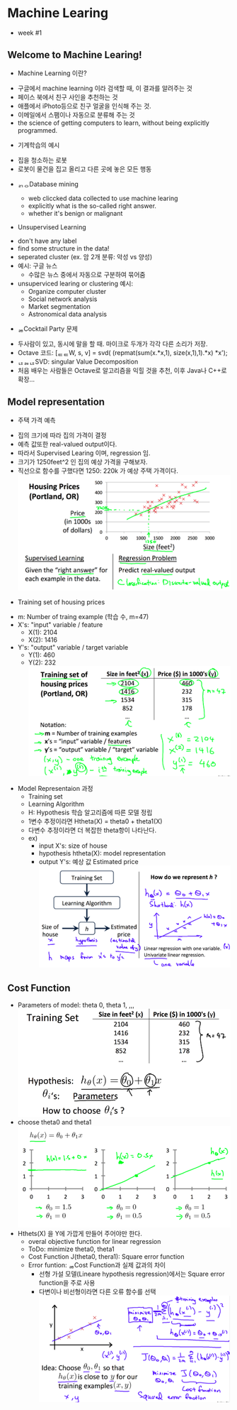 # Machine Learing
* week #1

## Welcome to Machine Learing!
* Machine Learning 이란?
 - 구글에서 machine learning 이라 검색할 때, 이 결과를 알려주는 것
 - 페이스 북에서 친구 사인을 추천하는 것
 - 애플에서 iPhoto등으로 친구 얼굴을 인식해 주는 것.
 - 이메일에서 스팸이나 자동으로 분류해 주는 것
 - the science of getting computers to learn, without being explicitly programmed.

* 기계학습의 예시
 - 집을 청소하는 로봇
 - 로봇이 물건을 집고 올리고 다른 곳에 놓은 모든 행동

* ᆰᆼDatabase mining
   - web cliccked data collected to use machine learing
   - explicitly what is the so-called right answer.
   - whether it's benign or malignant

* Unsupervised Learning
 - don't have any label
 - find some structure in the data!
 - seperated cluster (ex. 암 2개 분류: 악성 vs 양성)
 - 예시: 구글 뉴스
   - 수많은 뉴스 중에서 자동으로 구분하여 묶어줌
 - unsuperviced learing or clustering 예시:
   - Organize computer cluster
   - Social network analysis
   - Market segmentation
   - Astronomical data analysis

* ᆱCocktail Party 문제
 - 두사람이 있고, 동시에 말을 할 때. 마이크로 두개가 각각 다른 소리가 저장.
 - Octave 코드: [ᇀᇀW, s, v] = svd( (repmat(sum(x.*x,1), size(x,1),1).*x) *x');
 - ᆭᆶᆭSVD: singular Value Decomposition
 - 처음 배우는 사람들은 Octave로 알고리즘을 익힐 것을 추천, 이후 Java나 C++로 확장...

## Model representation
* 주택 가격 예측
 - 집의 크기에 따라 집의 가격이 결정
 - 예측 값또한 real-valued output이다. 
 - 따라서 Supervised Learing 이며, regression 임.
 - 크기가 1250feet^2 인 집의 예상 가격을 구해보자.
 - 직선으로 함수를 구했다면 1250: 220k 가 예상 주택 가격이다. 
![Housing Prices](https://github.com/hephaex/ML_class/blob/master/week1/week1_model%20representation_hosing%20price.png)

* Training set of housing prices
 - m: Number of traing example (학습 수, m=47)
 - X's: "input" variable / feature
   - X(1): 2104
   - X(2): 1416
 - Y's: "output" variable / target variable
   - Y(1): 460
   - Y(2): 232
![training sets](https://github.com/hephaex/ML_class/blob/master/week1/week1_model%20representation_traing%20set.png)

* Model Representaion 과정
  - Training set
  - Learning Algorithm
  - H: Hypothesis 학습 알고리즘에 따른 모델 정립
  - 1변수 추정이라면 Htheta(X) = theta0 + theta1(X)
  - 다변수 추정이라면 더 복잡한 theta항이 나타난다. 
  - ex)
     - input X's: size of house
	 - hypothesis htheta(X): model representation
	 - output Y's: 예상 값 Estimated price 
![reprent h](https://github.com/hephaex/ML_class/blob/master/week1/week1_model%20representation_represent%20h.png)

## Cost Function
* Parameters of model: theta 0, theta 1, ,,,
![cost funtion](https://github.com/hephaex/ML_class/blob/master/week1/week1_cost%20funtion_training%20set%20and%20hypothesis.png)
* choose theta0 and theta1
![cost funtion hypothesis](https://github.com/hephaex/ML_class/blob/master/week1/week1_cost%20funtion_hypothesis.png)
* Hthets(X) 을 Y에 가깝게 만들어 주어야만 한다.
  - overal objective function for linear regression
  - ToDo: minimize theta0, theta1
  - Cost Function J(theta0, thera1): Square error function
  - Error funtion: ᆱCost Function과 실제 값과의 차이
    - 선형 가설 모델(Lineare hypothesis regression)에서는 Square error function을 주로 사용
	- 다변이나 비선형이라면 다른 오류 함수를 선택
![cost funtion choose theta0 theta1](https://github.com/hephaex/ML_class/blob/master/week1/week1_cost%20funtion_choose%20theta0%20theta1.png)
